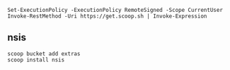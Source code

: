 ```shell
Set-ExecutionPolicy -ExecutionPolicy RemoteSigned -Scope CurrentUser
Invoke-RestMethod -Uri https://get.scoop.sh | Invoke-Expression
```
## nsis
```shell
scoop bucket add extras
scoop install nsis
```
